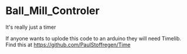 # Ball_Mill_Controler
It's really just a timer

If anyone wants to uplode this code to an arduino they will need Timelib.
Find this at https://github.com/PaulStoffregen/Time
